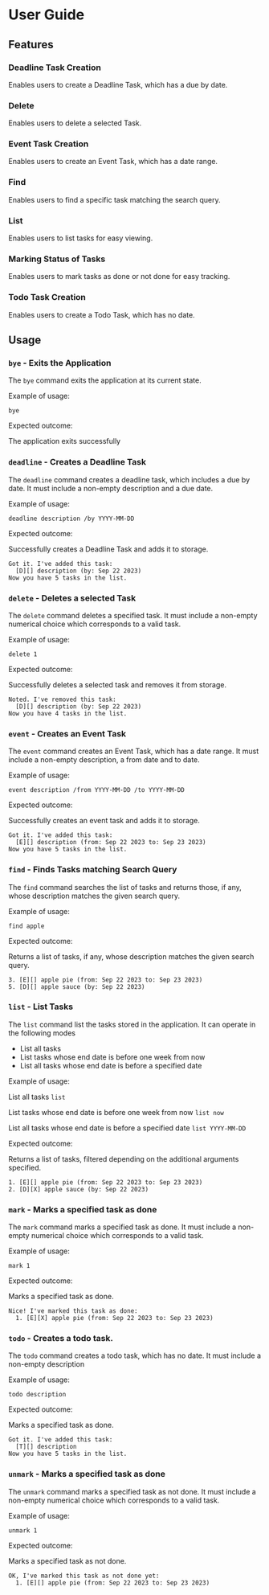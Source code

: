 # User Guide

## Features 

### Deadline Task Creation

Enables users to create a Deadline Task, which has a due by date.

### Delete

Enables users to delete a selected Task.

### Event Task Creation

Enables users to create an Event Task, which has a date range.

### Find

Enables users to find a specific task matching the search query.

### List

Enables users to list tasks for easy viewing.

### Marking Status of Tasks

Enables users to mark tasks as done or not done for easy tracking.

### Todo Task Creation

Enables users to create a Todo Task, which has no date.


## Usage

### `bye` - Exits the Application

The `bye` command exits the application at its current state.

Example of usage: 

`bye`

Expected outcome:

The application exits successfully

### `deadline` - Creates a Deadline Task

The `deadline` command creates a deadline task, which includes a due by date.
It must include a non-empty description and a due date.

Example of usage:

`deadline description /by YYYY-MM-DD`

Expected outcome:

Successfully creates a Deadline Task and adds it to storage.

```
Got it. I've added this task:
  [D][] description (by: Sep 22 2023)
Now you have 5 tasks in the list.
```

### `delete` - Deletes a selected Task

The `delete` command deletes a specified task.
It must include a non-empty numerical choice which corresponds to a valid task.

Example of usage:

`delete 1`

Expected outcome:

Successfully deletes a selected task and removes it from storage.

```
Noted. I've removed this task:
  [D][] description (by: Sep 22 2023)
Now you have 4 tasks in the list.
```

### `event` - Creates an Event Task

The `event` command creates an Event Task, which has a date range.
It must include a non-empty description, a from date and to date.

Example of usage:

`event description /from YYYY-MM-DD /to YYYY-MM-DD`

Expected outcome:

Successfully creates an event task and adds it to storage.

```
Got it. I've added this task:
  [E][] description (from: Sep 22 2023 to: Sep 23 2023)
Now you have 5 tasks in the list.
```

### `find` - Finds Tasks matching Search Query

The `find` command searches the list of tasks and returns those, if any, whose description matches the given search query.

Example of usage:

`find apple`

Expected outcome:

Returns a list of tasks, if any, whose description matches the given search query.

```
3. [E][] apple pie (from: Sep 22 2023 to: Sep 23 2023)
5. [D][] apple sauce (by: Sep 22 2023)
```

### `list` - List Tasks

The `list` command list the tasks stored in the application. It can operate in the following modes
* List all tasks
* List tasks whose end date is before one week from now
* List all tasks whose end date is before a specified date

Example of usage:

List all tasks
`list`

List tasks whose end date is before one week from now
`list now`

List all tasks whose end date is before a specified date
`list YYYY-MM-DD`

Expected outcome:

Returns a list of tasks, filtered depending on the additional arguments specified.

```
1. [E][] apple pie (from: Sep 22 2023 to: Sep 23 2023)
2. [D][X] apple sauce (by: Sep 22 2023)
```

### `mark` - Marks a specified task as done

The `mark` command marks a specified task as done.
It must include a non-empty numerical choice which corresponds to a valid task.

Example of usage:

`mark 1`

Expected outcome:

Marks a specified task as done.

```
Nice! I've marked this task as done:
  1. [E][X] apple pie (from: Sep 22 2023 to: Sep 23 2023)
```

### `todo` - Creates a todo task.

The `todo` command creates a todo task, which has no date.
It must include a non-empty description

Example of usage:

`todo description`

Expected outcome:

Marks a specified task as done.

```
Got it. I've added this task:
  [T][] description
Now you have 5 tasks in the list.
```

### `unmark` - Marks a specified task as done

The `unmark` command marks a specified task as not done.
It must include a non-empty numerical choice which corresponds to a valid task.

Example of usage:

`unmark 1`

Expected outcome:

Marks a specified task as not done.

```
OK, I've marked this task as not done yet:
  1. [E][] apple pie (from: Sep 22 2023 to: Sep 23 2023)
```
